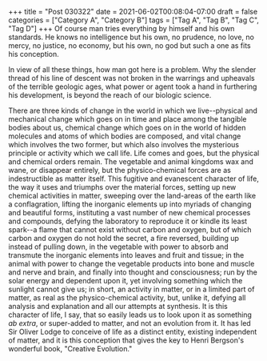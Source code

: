 +++
title = "Post 030322"
date = 2021-06-02T00:08:04-07:00
draft = false
categories = ["Category A", "Category B"]
tags = ["Tag A", "Tag B", "Tag C", "Tag D"]
+++
Of course man tries everything by himself and his own standards. He knows no intelligence but his own, no prudence, no love, no mercy, no justice, no economy, but his own, no god but such a one as fits his conception.

In view of all these things, how man got here is a problem. Why the slender thread of his line of descent was not broken in the warrings and upheavals of the terrible geologic ages, what power or agent took a hand in furthering his development, is beyond the reach of our biologic science.

There are three kinds of change in the world in which we live--physical and mechanical change which goes on in time and place among the tangible bodies about us, chemical change which goes on in the world of hidden molecules and atoms of which bodies are composed, and vital change which involves the two former, but which also involves the mysterious principle or activity which we call life. Life comes and goes, but the physical and chemical orders remain. The vegetable and animal kingdoms wax and wane, or disappear entirely, but the physico-chemical forces are as indestructible as matter itself. This fugitive and evanescent character of life, the way it uses and triumphs over the material forces, setting up new chemical activities in matter, sweeping over the land-areas of the earth like a conflagration, lifting the inorganic elements up into myriads of changing and beautiful forms, instituting a vast number of new chemical processes and compounds, defying the laboratory to reproduce it or kindle its least spark--a flame that cannot exist without carbon and oxygen, but of which carbon and oxygen do not hold the secret, a fire reversed, building up instead of pulling down, in the vegetable with power to absorb and transmute the inorganic elements into leaves and fruit and tissue; in the animal with power to change the vegetable products into bone and muscle and nerve and brain, and finally into thought and consciousness; run by the solar energy and dependent upon it, yet involving something which the sunlight cannot give us; in short, an activity in matter, or in a limited part of matter, as real as the physico-chemical activity, but, unlike it, defying all analysis and explanation and all our attempts at synthesis. It is this character of life, I say, that so easily leads us to look upon it as something _ab extra_, or super-added to matter, and not an evolution from it. It has led Sir Oliver Lodge to conceive of life as a distinct entity, existing independent of matter, and it is this conception that gives the key to Henri Bergson's wonderful book, "Creative Evolution."
